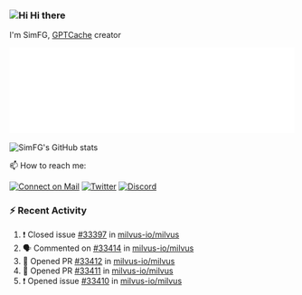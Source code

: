 ### <img src='https://qpluspicture.oss-cn-beijing.aliyuncs.com/6LjjQA/Hi.gif' alt='Hi' width="24"/> Hi there

I'm SimFG, [GPTCache](https://github.com/zilliztech/GPTCache) creator

![Metrics 👋](/metrics.plugin.followup.user.svg)

![SimFG's GitHub stats](https://github-readme-stats.vercel.app/api?username=SimFG&show_icons=true&theme=radical&count_private=true)

📫 How to reach me:

[![Connect on Mail](https://img.shields.io/badge/Ask%20me-anything-1abc9c.svg)](mailto:1142838399@qq.com)
[![Twitter](https://img.shields.io/twitter/follow/FogSim?style=social)](https://twitter.com/FogSim)
[![Discord](https://img.shields.io/discord/1092648432495251507?label=Discord&logo=discord)](https://discord.gg/Q8C6WEjSWV)

### :zap: Recent Activity

<!--START_SECTION:activity-->
1. ❗️ Closed issue [#33397](https://github.com/milvus-io/milvus/issues/33397) in [milvus-io/milvus](https://github.com/milvus-io/milvus)
2. 🗣 Commented on [#33414](https://github.com/milvus-io/milvus/issues/33414) in [milvus-io/milvus](https://github.com/milvus-io/milvus)
3. 💪 Opened PR [#33412](https://github.com/milvus-io/milvus/pull/33412) in [milvus-io/milvus](https://github.com/milvus-io/milvus)
4. 💪 Opened PR [#33411](https://github.com/milvus-io/milvus/pull/33411) in [milvus-io/milvus](https://github.com/milvus-io/milvus)
5. ❗️ Opened issue [#33410](https://github.com/milvus-io/milvus/issues/33410) in [milvus-io/milvus](https://github.com/milvus-io/milvus)
<!--END_SECTION:activity-->

